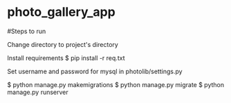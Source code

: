 # photo_gallery_app

#Steps to run

Change directory to project's directory

Install requirements
$ pip install -r req.txt

Set username and password for mysql in photolib/settings.py

$ python manage.py makemigrations
$ python manage.py migrate
$ python manage.py runserver
